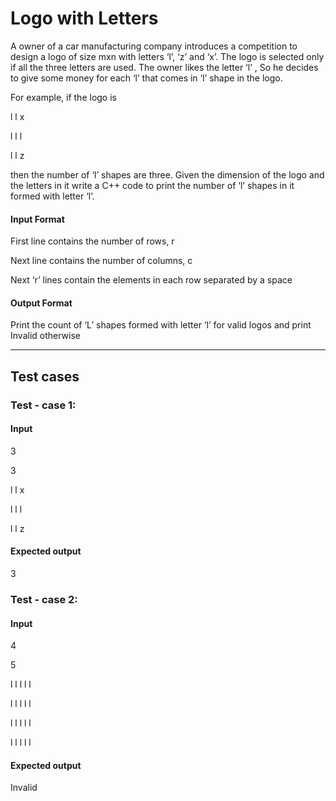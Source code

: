 # Logo with Letters

A owner of a car manufacturing company introduces a competition to design a
logo of size mxn with letters ‘l’, ‘z’ and ‘x’. The logo is selected only if all the
three letters are used. The owner likes the letter ‘l’ , So he decides to give some
money for each ‘l’ that comes in ‘l’ shape in the logo.

For example, if the logo is

l l x

l l l

l l z

then the number of ‘l’ shapes are three. Given the dimension of the logo and
the letters in it write a C++ code to print the number of ‘l’ shapes in it formed
with letter ‘l’.

#### Input Format

First line contains the number of rows, r

Next line contains the number of columns, c

Next ‘r’ lines contain the elements in each row separated by a space

#### Output Format

Print the count of ‘L’ shapes formed with letter ‘l’ for valid logos and print
Invalid otherwise

---

## Test cases

### Test - case 1:

#### Input

3

3

l l x

l l l

l l z

#### Expected output

3

### Test - case 2:

#### Input

4

5

l l l l l

l l l l l

l l l l l

l l l l l

#### Expected output

Invalid